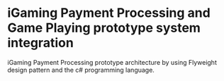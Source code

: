 # iGaming Payment Processing and Game Playing prototype system integration
iGaming Payment Processing prototype architecture by using Flyweight design pattern and the c# programming language.

